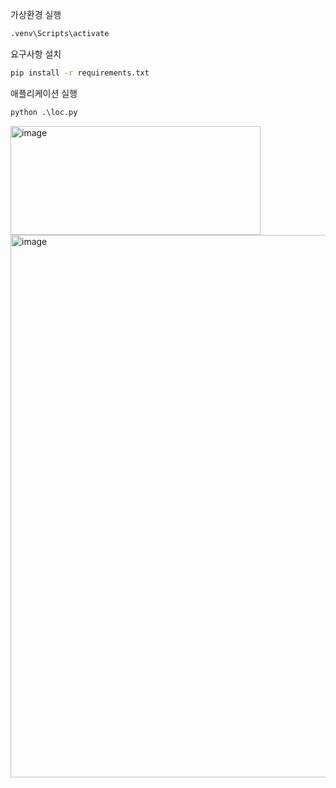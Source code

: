 가상환경 실행

```cmd
.venv\Scripts\activate
```

요구사항 설치

```cmd
pip install -r requirements.txt
```

애플리케이션 실행

```cmd
python .\loc.py
```
<img width="400" height="174" alt="image" src="https://github.com/user-attachments/assets/56825f13-8808-42d3-8648-34241845742e" />

<img width="1602" height="868" alt="image" src="https://github.com/user-attachments/assets/00b8249f-39cd-4719-b46c-8a5cf9cefce2" />
